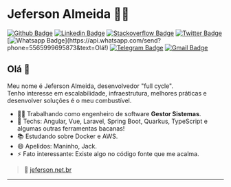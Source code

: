 # Jeferson Almeida :man_technologist:

[![Github Badge](https://img.shields.io/badge/-Github-000?style=flat-square&logo=Github&logoColor=white&link=https://github.com/jefersonalmeida)](https://github.com/jefersonalmeida)
[![Linkedin Badge](https://img.shields.io/badge/-LinkedIn-blue?style=flat-square&logo=Linkedin&logoColor=white&link=https://www.linkedin.com/in/jefersonalmeida/)](https://www.linkedin.com/in/jefersonalmeida/)
[![Stackoverflow Badge](https://img.shields.io/badge/-Stackoverflow-4CA143?style=flat-square&logo=Stackoverflow&logoColor=white&link=https://pt.stackoverflow.com/users/171490/jeferson-de-almeida)](https://pt.stackoverflow.com/users/171490/jeferson-de-almeida)
[![Twitter Badge](https://img.shields.io/badge/-Twitter-1ca0f1?style=flat-square&labelColor=1ca0f1&logo=twitter&logoColor=white&link=https://twitter.com/____jeferson)](https://twitter.com/____jeferson)
[![Whatsapp Badge](https://img.shields.io/badge/-Whatsapp-4CA143?style=flat-square&labelColor=4CA143&logo=whatsapp&logoColor=white&link=https://api.whatsapp.com/send?phone=5565999695873&text=Olá!)](https://api.whatsapp.com/send?phone=5565999695873&text=Olá!)
[![Telegram Badge](https://img.shields.io/badge/-Telegram-1ca0f1?style=flat-square&labelColor=1ca0f1&logo=telegram&logoColor=white&link=https://t.me/almeida.jeferson)](https://t.me/almeida.jeferson)
[![Gmail Badge](https://img.shields.io/badge/-Gmail-c14438?style=flat-square&logo=Gmail&logoColor=white&link=mailto:me@jeferson.net.br)](mailto:me@jeferson.net.br)

## Olá 👋

Meu nome é Jeferson Almeida, desenvolvedor "full cycle".  
Tenho interesse em escalabilidade, infraestrutura, melhores práticas e desenvolver soluções é o meu combustível.

- 🧑‍💼 Trabalhando como engenheiro de software **Gestor Sistemas**.
- 💙 Techs: Angular, Vue, Laravel, Spring Boot, Quarkus, TypeScript e algumas outras ferramentas bacanas!
- 📚 Estudando sobre Docker e AWS.
- 😄 Apelidos: Maninho, Jack.
- ⚡ Fato interessante: Existe algo no código fonte que me acalma.

> 🚀 [jeferson.net.br](https://jeferson.net.br)

---
